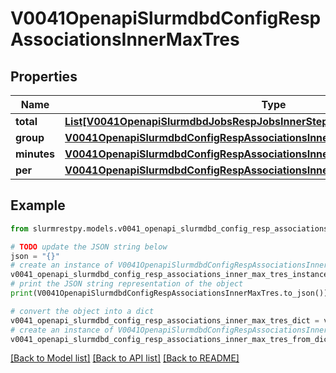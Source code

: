 # V0041OpenapiSlurmdbdConfigRespAssociationsInnerMaxTres


## Properties

Name | Type | Description | Notes
------------ | ------------- | ------------- | -------------
**total** | [**List[V0041OpenapiSlurmdbdJobsRespJobsInnerStepsInnerTresRequestedMaxInner]**](V0041OpenapiSlurmdbdJobsRespJobsInnerStepsInnerTresRequestedMaxInner.md) | GrpTRES | [optional]
**group** | [**V0041OpenapiSlurmdbdConfigRespAssociationsInnerMaxTresGroup**](V0041OpenapiSlurmdbdConfigRespAssociationsInnerMaxTresGroup.md) |  | [optional]
**minutes** | [**V0041OpenapiSlurmdbdConfigRespAssociationsInnerMaxTresMinutes**](V0041OpenapiSlurmdbdConfigRespAssociationsInnerMaxTresMinutes.md) |  | [optional]
**per** | [**V0041OpenapiSlurmdbdConfigRespAssociationsInnerMaxTresPer**](V0041OpenapiSlurmdbdConfigRespAssociationsInnerMaxTresPer.md) |  | [optional]

## Example

```python
from slurmrestpy.models.v0041_openapi_slurmdbd_config_resp_associations_inner_max_tres import V0041OpenapiSlurmdbdConfigRespAssociationsInnerMaxTres

# TODO update the JSON string below
json = "{}"
# create an instance of V0041OpenapiSlurmdbdConfigRespAssociationsInnerMaxTres from a JSON string
v0041_openapi_slurmdbd_config_resp_associations_inner_max_tres_instance = V0041OpenapiSlurmdbdConfigRespAssociationsInnerMaxTres.from_json(json)
# print the JSON string representation of the object
print(V0041OpenapiSlurmdbdConfigRespAssociationsInnerMaxTres.to_json())

# convert the object into a dict
v0041_openapi_slurmdbd_config_resp_associations_inner_max_tres_dict = v0041_openapi_slurmdbd_config_resp_associations_inner_max_tres_instance.to_dict()
# create an instance of V0041OpenapiSlurmdbdConfigRespAssociationsInnerMaxTres from a dict
v0041_openapi_slurmdbd_config_resp_associations_inner_max_tres_from_dict = V0041OpenapiSlurmdbdConfigRespAssociationsInnerMaxTres.from_dict(v0041_openapi_slurmdbd_config_resp_associations_inner_max_tres_dict)
```
[[Back to Model list]](../README.md#documentation-for-models) [[Back to API list]](../README.md#documentation-for-api-endpoints) [[Back to README]](../README.md)


